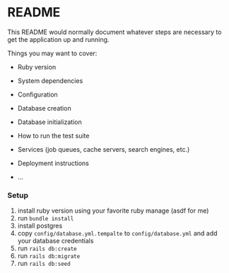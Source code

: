 # README

This README would normally document whatever steps are necessary to get the
application up and running.

Things you may want to cover:

* Ruby version

* System dependencies

* Configuration

* Database creation

* Database initialization

* How to run the test suite

* Services (job queues, cache servers, search engines, etc.)

* Deployment instructions

* ...

### Setup

1. install ruby version using your favorite ruby manage (asdf for me)
2. run `bundle install`
3. install postgres
4. copy `config/database.yml.tempalte` to `config/database.yml` and add your database credentials
5. run `rails db:create`
6. run `rails db:migrate`
7. run `rails db:seed`
